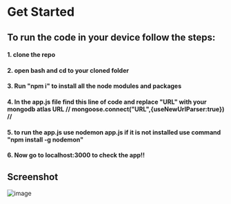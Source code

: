 # Get Started

## To run the code in your device follow the steps:
#### 1. clone the repo
#### 2. open bash and cd to your cloned folder
#### 3. Run "npm i" to install all the node modules and packages
#### 4. In the app.js file find this line of code and replace "URL" with your mongodb atlas URL  // mongoose.connect("URL",{useNewUrlParser:true}) //
#### 5. to run the app.js use nodemon app.js  if it is not installed use command "npm install -g nodemon"
#### 6. Now go to localhost:3000 to check the app!!

## Screenshot

![image](https://user-images.githubusercontent.com/96445392/213870335-810f9d50-c119-440e-a33f-fa7ce6881a0a.png)
